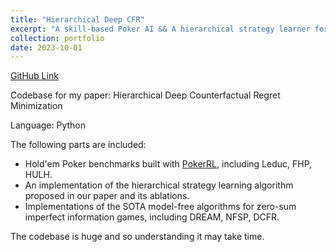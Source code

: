 ```yaml
---
title: "Hierarchical Deep CFR"
excerpt: "A skill-based Poker AI && A hierarchical strategy learner for Imperfect Information Games."
collection: portfolio
date: 2023-10-01
---
```


[GitHub Link](https://github.com/LucasCJYSDL/HDCFR)

Codebase for my paper: Hierarchical Deep Counterfactual Regret Minimization

Language: Python

The following parts are included:
- Hold'em Poker benchmarks built with [PokerRL](https://github.com/EricSteinberger/PokerRL), including Leduc, FHP, HULH.
- An implementation of the hierarchical strategy learning algorithm proposed in our paper and its ablations.
- Implementations of the SOTA model-free algorithms for zero-sum imperfect information games, including DREAM, NFSP, DCFR.

The codebase is huge and so understanding it may take time.
